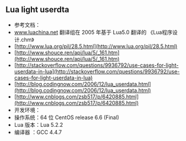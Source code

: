 ## Lua light userdta ##

- 参考文档：
 - www.luachina.net 翻译组在 2005 年基于 Lua5.0 翻译的 《Lua程序设计.chm》   
 - [http://www.lua.org/pil/28.5.html](http://www.lua.org/pil/28.5.html)
 - [http://www.shouce.ren/api/lua/5/_161.htm](http://www.shouce.ren/api/lua/5/_161.htm)
 - [http://stackoverflow.com/questions/9936792/use-cases-for-light-userdata-in-lua](http://stackoverflow.com/questions/9936792/use-cases-for-light-userdata-in-lua)
 - [http://blog.codingnow.com/2006/12/lua_userdata.html](http://blog.codingnow.com/2006/12/lua_userdata.html)
 - [http://www.cnblogs.com/zsb517/p/6420885.html](http://www.cnblogs.com/zsb517/p/6420885.html)
- 开发环境：
 - 操作系统：64 位 CentOS release 6.6 (Final)
 - Lua 版本：Lua 5.2.2
 - 编译器  ：GCC 4.4.7